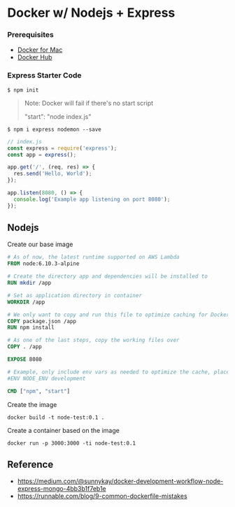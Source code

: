 # Docker w/ Nodejs + Express

### Prerequisites

- [Docker for Mac](https://docs.docker.com/docker-for-mac/install/)
- [Docker Hub](https://cloud.docker.com)

### Express Starter Code

```
$ npm init
```

> Note: Docker will fail if there's no start script
> 
> "start": "node index.js"

```
$ npm i express nodemon --save
```

```js
// index.js
const express = require('express');
const app = express();

app.get('/', (req, res) => {
  res.send('Hello, World');
});

app.listen(8080, () => {
  console.log('Example app listening on port 8080');
});
```

## Nodejs

Create our base image 

```Dockerfile
# As of now, the latest runtime supported on AWS Lambda
FROM node:6.10.3-alpine

# Create the directory app and dependencies will be installed to
RUN mkdir /app

# Set as application directory in container
WORKDIR /app

# We only want to copy and run this file to optimize caching for Docker, otherwise dependencies could be installed every time a file is changed
COPY package.json /app
RUN npm install

# As one of the last steps, copy the working files over
COPY . /app

EXPOSE 8080

# Example, only include env vars as needed to optimize the cache, place at bottom if Dockerfile doesn't need it to build the image
#ENV NODE_ENV development

CMD ["npm", "start"]
```

Create the image

```
docker build -t node-test:0.1 .
```

Create a container based on the image

```
docker run -p 3000:3000 -ti node-test:0.1
```

## Reference

- https://medium.com/@sunnykay/docker-development-workflow-node-express-mongo-4bb3b1f7eb1e
- https://runnable.com/blog/9-common-dockerfile-mistakes
